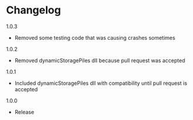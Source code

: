 # Changelog

1.0.3
- Removed some testing code that was causing crashes sometimes

1.0.2
- Removed dynamicStoragePiles dll because pull request was accepted

1.0.1
- Included dynamicStoragePiles dll with compatibility until pull request is accepted

1.0.0
- Release
